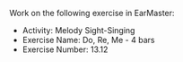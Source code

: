 Work on the following exercise in EarMaster:
- Activity: Melody Sight-Singing
- Exercise Name: Do, Re, Me - 4 bars
- Exercise Number: 13.12
